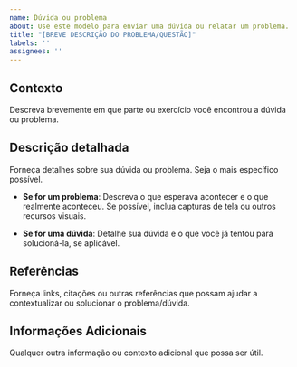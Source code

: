 ```yaml
---
name: Dúvida ou problema
about: Use este modelo para enviar uma dúvida ou relatar um problema.
title: "[BREVE DESCRIÇÃO DO PROBLEMA/QUESTÃO]"
labels: ''
assignees: ''
---
```


## Contexto

Descreva brevemente em que parte ou exercício você encontrou a dúvida ou problema.

## Descrição detalhada

Forneça detalhes sobre sua dúvida ou problema. Seja o mais específico possível.

- **Se for um problema**: Descreva o que esperava acontecer e o que realmente aconteceu. Se possível, inclua capturas de tela ou outros recursos visuais.
  
- **Se for uma dúvida**: Detalhe sua dúvida e o que você já tentou para solucioná-la, se aplicável.

## Referências

Forneça links, citações ou outras referências que possam ajudar a contextualizar ou solucionar o problema/dúvida.

## Informações Adicionais

Qualquer outra informação ou contexto adicional que possa ser útil.
